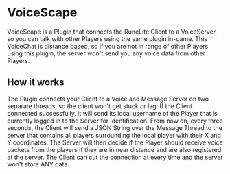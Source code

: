 # VoiceScape
VoiceScape is a Plugin that connects the RuneLite Client to a VoiceServer, so you can talk with other Players using the same plugin in-game. This VoiceChat is distance based, so if you are not in range of other Players using this plugin, the server won't send you any voice data from other Players.

## How it works
The Plugin connects your Client to a Voice and Message Server on two separate threads, so the client won't get stuck or lag.
If the Client connected successfully, it will send its local username of the Player that is currently logged in to the Server for identification. From now on, every three seconds, the Client will send a JSON String over the Message Thread to the server that contains all players surrounding the local player with their X and Y coordinates. The Server will then decide if the Player should receive voice packets from the players if they are in near distance and are also registered at the server. The Client can cut the connection at every time and the server won't store ANY data.
